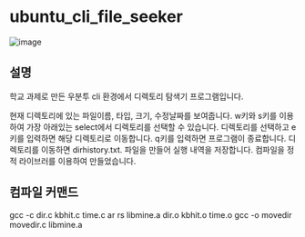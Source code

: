 # ubuntu_cli_file_seeker

![image](https://user-images.githubusercontent.com/68237656/172330249-d4d98aa5-05b4-44b6-b0d0-a65bdcea88ba.png)

## 설명
학교 과제로 만든 우분투 cli 환경에서 디렉토리 탐색기 프로그램입니다.

현재 디렉토리에 있는 파일이름, 타입, 크기, 수정날짜를 보여줍니다.
w키와 s키를 이용하여 가장 아래있는 select에서 디렉토리를 선택할 수 있습니다.
디렉토리를 선택하고 e키를 입력하면 해당 디렉토리로 이동합니다.
q키를 입력하면 프로그램이 종료합니다.
디렉토리를 이동하면 dirhistory.txt. 파일을 만들어 실행 내역을 저장합니다.
컴파일을 정적 라이브러를 이용하여 만들었습니다.

## 컴파일 커맨드

gcc -c dir.c kbhit.c time.c
ar rs libmine.a dir.o kbhit.o time.o
gcc -o movedir movedir.c libmine.a

